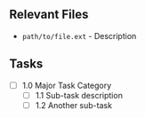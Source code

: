## Relevant Files

- `path/to/file.ext` - Description

## Tasks

- [ ] 1.0 Major Task Category
  - [ ] 1.1 Sub-task description
  - [ ] 1.2 Another sub-task
